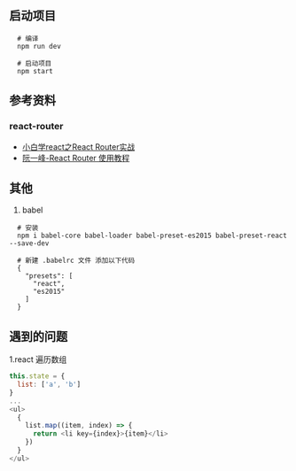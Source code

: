 ## 启动项目

```shell
  # 编译
  npm run dev

  # 启动项目
  npm start
```

## 参考资料

### react-router
* [小白学react之React Router实战](http://www.jianshu.com/p/d8d1e5d50447)
* [阮一峰-React Router 使用教程](http://www.ruanyifeng.com/blog/2016/05/react_router.html?utm_source=tool.lu)

## 其他

1. babel

```shell
  # 安装
  npm i babel-core babel-loader babel-preset-es2015 babel-preset-react --save-dev

  # 新建 .babelrc 文件 添加以下代码
  {
    "presets": [
      "react",
      "es2015"
    ]
  }
```

## 遇到的问题

1.react 遍历数组

```js
this.state = {
  list: ['a', 'b']
}
...
<ul>
  {
    list.map((item, index) => {
      return <li key={index}>{item}</li>
    })
  }
</ul>
```
